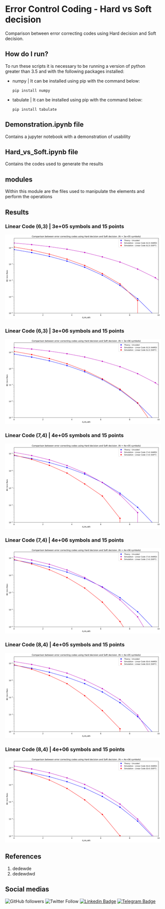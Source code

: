 # Error Control Coding - Hard vs Soft decision

Comparison between error correcting codes using Hard decision and Soft decision.

## How do I run?

To run these scripts it is necessary to be running a version of python greater than 3.5 and with the following packages installed:
- numpy | It can be installed using pip with the command below:
    ```shell
    pip install numpy
    ```
- tabulate | It can be installed using pip with the command below:
    ```shell
    pip install tabulate
    ```

## Demonstration.ipynb file

Contains a jupyter notebook with a demonstration of usability

## Hard_vs_Soft.ipynb file

Contains the codes used to generate the results

## modules

Within this module are the files used to manipulate the elements and perform the operations

## Results

### Linear Code (6,3) | 3e+05 symbols and 15 points
![Linear Code (6,3) 3e+05 symbols 15 points](./images/code_6_3_3e+05sym_10pnts.png)

### Linear Code (6,3) | 3e+06 symbols and 15 points
![Linear Code (6,3) 3e+06 symbols 15 points](./images/code_6_3_3e+06sym_10pnts.png)

### Linear Code (7,4) | 4e+05 symbols and 15 points
![Linear Code (7,4) 4e+05 symbols 15 points](./images/code_7_4_4e+05sym_10pnts.png)

### Linear Code (7,4) | 4e+06 symbols and 15 points
![Linear Code (7,4) 4e+06 symbols 15 points](./images/code_7_4_4e+06sym_10pnts.png)

### Linear Code (8,4) | 4e+05 symbols and 15 points
![Linear Code (8,4) 4e+05 symbols 15 points](./images/code_8_4_4e+05sym_10pnts.png)

### Linear Code (8,4) | 4e+06 symbols and 15 points
![Linear Code (8,4) 4e+06 symbols 15 points](./images/code_8_4_4e+06sym_10pnts.png)

## References

1. dedewde
2. dedewdwd

## Social medias

![GitHub followers](https://img.shields.io/github/followers/thematheusls?label=Follow&style=social)
![Twitter Follow](https://img.shields.io/twitter/follow/thematheusls?label=Follow&style=social)
[![Linkedin Badge](https://img.shields.io/badge/-LinkedIn-blue?style=flat-square&logo=Linkedin&logoColor=white&link=https://www.linkedin.com/in/matheus-lobo-dos-santos/)](https://www.linkedin.com/in/matheus-lobo-dos-santos/)
[![Telegram Badge](https://img.shields.io/badge/-Telegram-blue?style=plastic&logo=Telegram&logoColor=white&link=https://t.me/thematheusls)](https://t.me/thematheusls)

